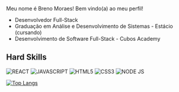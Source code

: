 
Meu nome é Breno Moraes! Bem vindo(a) ao meu perfil!

- Desenvolvedor Full-Stack
- Graduação em Análise e Desenvolvimento de Sistemas - Estácio (cursando)
- Desenvolvimento de Software Full-Stack - Cubos Academy


## Hard Skills

![REACT](https://img.shields.io/badge/React-20232A?style=for-the-badge&logo=react&logoColor=61DAFB)
![JAVASCRIPT](https://img.shields.io/badge/JavaScript-323330?style=for-the-badge&logo=javascript&logoColor=F7DF1E)
![HTML5](https://img.shields.io/badge/HTML5-E34F26?style=for-the-badge&logo=html5&logoColor=white)
![CSS3](https://img.shields.io/badge/CSS3-1572B6?style=for-the-badge&logo=css3&logoColor=white)
![NODE JS](https://img.shields.io/badge/Node.js-339933?style=for-the-badge&logo=nodedotjs&logoColor=white)


[![Top Langs](https://github-readme-stats.vercel.app/api/top-langs/?username=tittobreno)](https://https://github.com/tittobreno/tittobreno)


